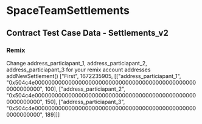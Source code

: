 # SpaceTeamSettlements

## Contract Test Case Data - Settlements_v2
### Remix
Change address_particiapant_1, address_particiapant_2, address_particiapant_3 for your remix account addresses
addNewSettlement()
["First", 1672235905, [["address_particiapant_1", "0x504c4e0000000000000000000000000000000000000000000000000000000000", 100], ["address_particiapant_2", "0x504c4e0000000000000000000000000000000000000000000000000000000000", 150], ["address_particiapant_3", "0x504c4e0000000000000000000000000000000000000000000000000000000000", 189]]]
